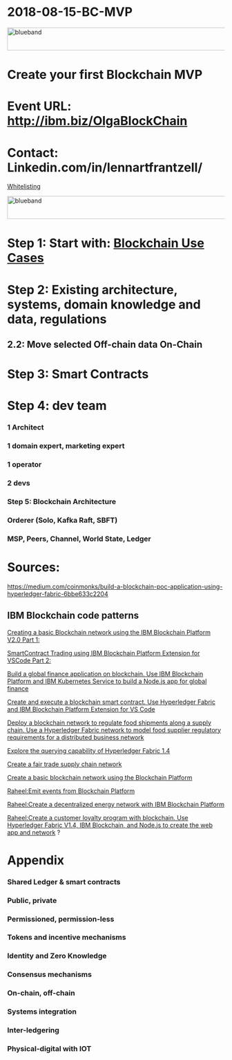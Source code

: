 # 2018-08-15-BC-MVP

<img src="https://farm5.staticflickr.com/4503/37148677233_71edc5a37b_o.png" width="1041" height="53" alt="blueband">

# Create your first Blockchain MVP
 
# Event URL: <a href="http://ibm.biz/OlgaBlockChain">http://ibm.biz/OlgaBlockChain</a>

# Contact:  Linkedin.com/in/lennartfrantzell/
 
[Whitelisting](https://cloud.ibm.com/registration/whitelist) 

<img src="https://farm5.staticflickr.com/4503/37148677233_71edc5a37b_o.png" width="1041" height="53" alt="blueband">

# Step 1: Start with: <a href="https://www.ibm.com/blockchain/use-cases/">Blockchain Use Cases</a>
      
# Step 2: Existing architecture, systems, domain knowledge and data, regulations
  
  ## 2.2: Move selected Off-chain data On-Chain
  
# Step 3: Smart Contracts
  
# Step 4: dev team
  ### 1 Architect
  ### 1 domain expert, marketing expert
  ### 1 operator
  ### 2 devs

### Step 5: Blockchain Architecture

   ### Orderer (Solo, Kafka Raft, SBFT)
   ### MSP, Peers, Channel, World State, Ledger
  
  
# Sources:

https://medium.com/coinmonks/build-a-blockchain-poc-application-using-hyperledger-fabric-6bbe633c2204


## IBM Blockchain code patterns

[Creating a basic Blockchain network using the IBM Blockchain Platform V2.0 Part 1:](https://github.com/IBM/Create-BlockchainNetwork-IBPV20)

[SmartContract Trading using IBM Blockchain Platform Extension for VSCode Part 2:](https://github.com/IBM/SmartContractTrading-wFabric1-4-VSCodeExt)

[Build a global finance application on blockchain. Use IBM Blockchain Platform and IBM Kubernetes Service to build a Node.js app for global finance](https://developer.ibm.com/patterns/build-a-global-finance-application-on-blockchain/)

[Create and execute a blockchain smart contract. Use Hyperledger Fabric and IBM Blockchain Platform Extension for VS Code](https://developer.ibm.com/patterns/create-and-execute-a-blockchain-smart-contract-ibp-v20/)

[Deploy a blockchain network to regulate food shipments along a supply chain. Use a Hyperledger Fabric network to model food supplier regulatory requirements for a distributed business network](https://developer.ibm.com/patterns/monitor-food-shipments-using-blockchain/)

[Explore the querying capability of Hyperledger Fabric 1.4](https://developer.ibm.com/patterns/using-query-capability-with-blockchain-with-ibp-vscode-extension-for-think/)

[Create a fair trade supply chain network](https://developer.ibm.com/patterns/coffee-supply-chain-network-hyperledger-fabric-blockchain-2/)

[Create a basic blockchain network using the Blockchain Platform](https://developer.ibm.com/patterns/build-a-blockchain-network/)

[Raheel:Emit events from Blockchain Platform](https://developer.ibm.com/patterns/implementing-blockchain-events-using-ibp-vscode-extension/)

[Raheel:Create a decentralized energy network with IBM Blockchain Platform](https://developer.ibm.com/patterns/decentralized-energy-with-hyperledger-fabric-and-ibm-blockchain-saasv2-use-case-1/)

[Raheel:Create a customer loyalty program with blockchain. Use Hyperledger Fabric V1.4, IBM Blockchain, and Node.js to create the web app and network](https://developer.ibm.com/patterns/customer-loyalty-program-with-iks-saas-v2-fabric/)
?
# Appendix

   ### Shared Ledger & smart contracts
   ### Public, private
   ### Permissioned, permission-less
   ### Tokens and incentive mechanisms
   ### Identity and Zero Knowledge
   ### Consensus mechanisms
   ### On-chain, off-chain
   ### Systems integration
   ### Inter-ledgering
   ### Physical-digital with IOT
